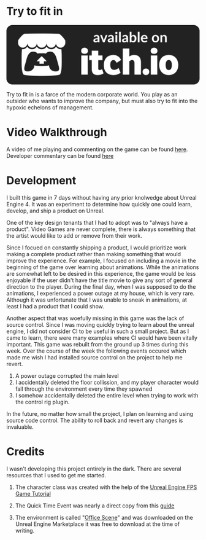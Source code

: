 # Try to fit in
[![Download on itch.io](./itch_badge.svg)](https://yuvashankar.itch.io/try-to-fit-in)


Try to fit in is a farce of the modern corporate world. You play as an outsider who wants to improve the company, but must also try to fit into the hypoxic echelons of management.

# Video Walkthrough
A video of me playing and commenting on the game can be found [here](https://youtu.be/yy6RzJGg_rI). Developer commentary can be found [here](https://youtu.be/yy6RzJGg_rI)

# Development

I built this game in 7 days without having any prior knolwedge about Unreal Engine 4. It was an experiment to determine how quickly one could learn, develop, and ship a product on Unreal.

One of the key design tenants that I had to adopt was to "always have a product". Video Games are never complete, there is always something that the artist would like to add or remove from their work. 


Since I focued on constantly shipping a product, I would prioritize work making a complete product rather than making something that would improve the experience. For example, I focused on including a movie in the beginning of the game over learning about animations. While the animations are somewhat left to be desired in this experience, the game would be less enjoyable if the user didn't have the title movie to give any sort of general direction to the player. During the final day, when I was supposed to do the animations, I experienced a power outage at my house, which is very rare. Although it was unfortunate that I was unable to sneak in animations, at least I had a product that I could show. 


Another aspect that was woefully missing in this game was the lack of source control. Since I was moving quickly trying to learn about the unreal engine, I did not consider CI to be useful in such a small project. But as I came to learn, there were many examples where CI would have been vitally important. This game was rebuilt from the ground up 3 times during this week. Over the course of the week the following events occured which made me wish I had installed source control on the project to help me revert.

1. A power outage corrupted the main level
2. I accidentally deleted the floor collission, and my player character would fall through the environment every time they spawned
3. I somehow accidentally deleted the entire level when trying to work with the control rig plugin. 

In the future, no matter how small the project, I plan on learning and using source code control. The ability to roll back and revert any changes is invaluable. 

# Credits
I wasn't developing this project entirely in the dark. There are several resources that I used to get me started. 

1. The character class was created with the help of the [Unreal Engine FPS Game Tutorial](https://docs.unrealengine.com/en-US/ProgrammingAndScripting/ProgrammingWithCPP/CPPTutorials/FirstPersonShooter/index.html)

2. The Quick Time Event was nearly a direct copy from this [guide](https://www.youtube.com/watch?v=GKkZDXz-lOA&t=376s)

3. The environment is called "[Office Scene](https://unrealengine.com/marketplace/en-US/product/office-scene)" and was downloaded on the Unreal Engine Marketplace it was free to download at the time of writing. 
